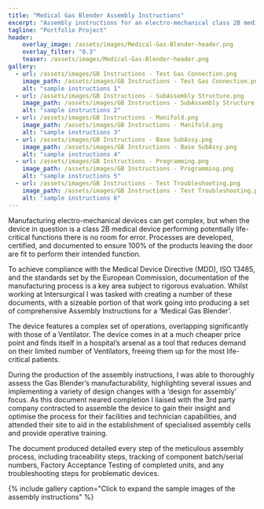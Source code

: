 ```yaml
---
title: "Medical Gas Blender Assembly Instructions"
excerpt: "Assembly instructions for an electro-mechanical class 2B medical device performing life-critical respiratory functions..."
tagline: "Portfolio Project"
header:
    overlay_image: /assets/images/Medical-Gas-Blender-header.png
    overlay_filter: "0.3"
    teaser: /assets/images/Medical-Gas-Blender-header.png
gallery:
  - url: /assets/images/GB Instructions - Test Gas Connection.png
    image_path: /assets/images/GB Instructions - Test Gas Connection.png
    alt: "sample instructions 1"
  - url: /assets/images/GB Instructions - SubAssembly Structure.png
    image_path: /assets/images/GB Instructions - SubAssembly Structure.png
    alt: "sample instructions 2"
  - url: /assets/images/GB Instructions - Manifold.png
    image_path: /assets/images/GB Instructions - Manifold.png
    alt: "sample instructions 3"
  - url: /assets/images/GB Instructions - Base SubAssy.png
    image_path: /assets/images/GB Instructions - Base SubAssy.png
    alt: "sample instructions 4"
  - url: /assets/images/GB Instructions - Programming.png
    image_path: /assets/images/GB Instructions - Programming.png
    alt: "sample instructions 5"
  - url: /assets/images/GB Instructions - Test Troubleshooting.png
    image_path: /assets/images/GB Instructions - Test Troubleshooting.png
    alt: "sample instructions 6"
---
```


Manufacturing electro-mechanical devices can get complex, but when the device in question is a class 2B medical device performing potentially life-critical functions there is no room for error. Processes are developed, certified, and documented to ensure 100% of the products leaving the door are fit to perform their intended function. 

To achieve compliance with the Medical Device Directive (MDD), ISO 13485, and the standards set by the European Commission, documentation of the manufacturing process is a key area subject to rigorous evaluation. Whilst working at Intersurgical I was tasked with creating a number of these documents, with a sizeable portion of that work going into producing a set of comprehensive Assembly Instructions for a ‘Medical Gas Blender’.

The device features a complex set of operations, overlapping significantly with those of a Ventilator. The device comes in at a much cheaper price point and finds itself in a hospital’s arsenal as a tool that reduces demand on their limited number of Ventilators, freeing them up for the most life-critical patients. 

During the production of the assembly instructions, I was able to thoroughly assess the Gas Blender’s manufacturability, highlighting several issues and implementing a variety of design changes with a ‘design for assembly’ focus. As this document neared completion I liaised with the 3rd party company contracted to assemble the device to gain their insight and optimise the process for their facilities and technician capabilities, and attended their site to aid in the establishment of specialised assembly cells and provide operative training. 

The document produced detailed every step of the meticulous assembly process, including traceability steps, tracking of component batch/serial numbers, Factory Acceptance Testing of completed units, and any troubleshooting steps for problematic devices. 

{% include gallery caption="Click to expand the sample images of the assembly instructions" %}
